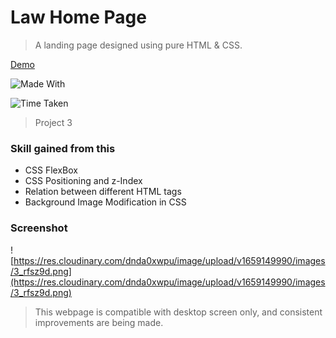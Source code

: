 # Law Home Page

> A landing page designed using pure HTML & CSS.

[Demo](https://live-class-project-003.netlify.app/ "Demo")

![Made With](https://img.shields.io/badge/Made%20with-HTML%20and%20CSS-brightgreen)

![Time Taken](https://img.shields.io/badge/Time%20Taken-40--50%20min-red)

> Project 3

### Skill gained from this

- CSS FlexBox
- CSS Positioning and z-Index
- Relation between different HTML tags
- Background Image Modification in CSS

### Screenshot

![https://res.cloudinary.com/dnda0xwpu/image/upload/v1659149990/images/3_rfsz9d.png](https://res.cloudinary.com/dnda0xwpu/image/upload/v1659149990/images/3_rfsz9d.png)

> This webpage is compatible with desktop screen only, and consistent improvements are being made.
